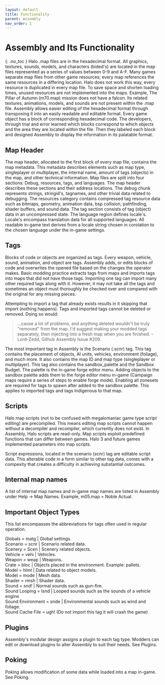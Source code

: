 ```yaml
---
layout: default
title: Functionality
parent: Assembly
nav_order: 1
---
```

# Assembly and Its Functionality
{: .no_toc }
Halo .map files are in the hexadecimal format. All graphics, textures, sounds, models, and characters (bided's) are located in the map files represented as a series of values between 0-9 and A-F. Many games separate map files from other game resources; every map references the same resources in a differing location. Halo does not work this way, every resource is duplicated in every map file. To save space and shorten loading times, unused resources are not implemented into the maps. Example, The Pillar of Autumn (m70.map) mission does not have a falcon. Its related textures, animations, models, and sounds are not present within the .map file. Assembly allows easier editing of the hexadecimal format through transposing it into an easily readable and editable format. Every game object has a block of corresponding hexadecimal code. The developers, through trial and error learned which blocks correspond to which objects and the area they are located within the file. Then they labeled each block and designed Assembly to display the information in its palatable format.

## Map Header

The map header, allocated to the first block of every map file, contains the map metadata. This metadata describes elements such as map type, singleplayer or multiplayer, the internal name, amount of tags (objects) in the map, and other technical information. Map files are split into four sections: Debug, resources, tags, and languages. The map header describes these sections and their address locations. The debug chunk represents strings, stringid's, tagnames, and other trivial data related to debugging. The resources category contains compressed tag resource data such as bitmaps, geometry, animation data, bsp collision, pathfinding, shader buffers, and sound data. The tag section consists of tag (object) data in an uncompressed state. The language region defines locale's. Locale's encompass translation data for all supported languages. All readable in-game text derives from a locale string chosen in corolation to the chosen language under the in-game settings.

## Tags
Blocks of code or objects are organized as tags. Every weapon, vehicle, sound, animation, and object are tags. Assembly adds, or edits blocks of code and overwrites the opened file based on the changes the operator makes. Basic modding practice extracts tags from maps and imports tags into maps that did not have those tags. Importing one tag can import many other required tags along with it. However, it may not take all the tags and sometimes an object must thoroughly be checked over and compared with the original for any missing pieces.

Attempting to import a tag that already exists results in it skipping that import (nothing happens). Tags and imported tags cannot be deleted or removed. Doing so would:
> ...cause a lot of problems, and anything deleted wouldn't be truly "removed" from the map. I'd suggest making your modded tags separately, then injecting into a fresh map when you are finished. - Lord-Zedd, Github Assembly Issue #209.

The most important tag in Assembly is the Scenario (.scnr) tag. This tag contains the placement of objects, AI units, vehicles, environment (foliage), and much more. It also contains the map ID and map type (singleplayer or multiplayer). This tag also contains the sandbox_palette and the Sandbox Budget. The palette is the in-game forge editor menu. Adding objects to the sandbox palette adds them to the forge editor menu in-game (Campaign maps require a series of steps to enable forge mode). Enabling all zonesets are required for tags to spawn after added to the sandbox palette. This applies to imported tags and tags Indigenous to that map.

## Scripts
Halo map scripts (not to be confused with megalomaniac game type script editing) are precompiled. This means editing map scripts cannot happen without a decompiler and recompiler, which currently does not exist. In Assembly, Halo scripts are read-only. Map scripts exploit predefined functions that can differ between games. Halo 3 and future games implemented parameters into map scripts.

Script expressions, located in the scenario (scnr) tag are editable script data. This alterable code in a form similar to other tag data, comes with a compexity that creates a difficulty in achieving substantial outcomes.

## Internal map names

A list of internal map names and in-game map names are listed in Assembly under Help → Map Names. Example, m05.map = Noble Actual.

## Important Object Types
This list encompasses the abbreviations for tags often used in regular operation.

Globals = matg  |  Global settings.  
Scenario = scnr  |  Scenario related data.  
Scenery = Scen  |  Scenery related objects.  
Vehicle = vehi  |  Vehicles.  
Weapon = weap  |  Weapons.  
Crate = bloc  |  Objects placed in the environment. Example: pallets.  
Model = hlmt  |  Data related to object models.  
Model = mode  |  Mesh data.  
Shader = rmsh  |  Shader data.  
Sound = snd!  |  Normal sounds such as gun-fire.  
Sound Looping = lsnd  |  Looped sounds such as the sounds of a vehicle engine  
Sound Environment = snde  |  Environmental sounds such as wind and foliage.  
Sound Cache File = ugh! (Do not import this tag it will crash the game)  

## Plugins
Assembly's modular design assigns a plugin to each tag type. Modders can edit or download plugins to alter Assembly to suit their needs. See Plugins.

## Poking
Poking allows modification of some data while loaded into a map in-game. See Poking.
